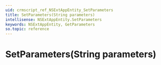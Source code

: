 ```yaml
---
uid: crmscript_ref_NSExtAppEntity_SetParameters
title: SetParameters(String parameters)
intellisense: NSExtAppEntity.SetParameters
keywords: NSExtAppEntity, GetParameters
so.topic: reference
---
```


# SetParameters(String parameters)

<template variable> <other template variable>

## Parameters

* **parameters** String

```crmscript
NSExtAppEntity thing;
String parameters;
thing.SetParameters(parameters);
```

